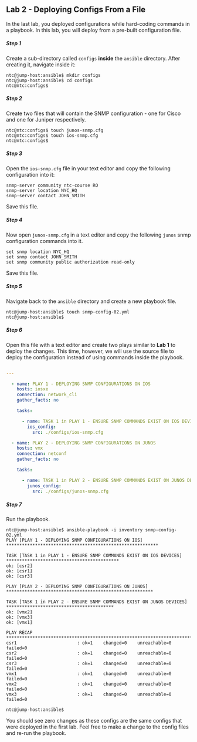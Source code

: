 ## Lab 2 - Deploying Configs From a File

In the last lab, you deployed configurations while hard-coding commands in a playbook.  In this lab, you will deploy from a pre-built configuration file.

##### Step 1

Create a sub-directory called `configs` **inside** the `ansible` directory.  After creating it, navigate inside it:

```
ntc@jump-host:ansible$ mkdir configs
ntc@jump-host:ansible$ cd configs
ntc@ntc:configs$

```

##### Step 2

Create two files that will contain the SNMP configuration - one for Cisco and one for Juniper respectively.

```
ntc@ntc:configs$ touch junos-snmp.cfg
ntc@ntc:configs$ touch ios-snmp.cfg
ntc@ntc:configs$
```

##### Step 3

Open the `ios-snmp.cfg` file in your text editor and copy the following configuration into it:

```
snmp-server community ntc-course RO
snmp-server location NYC_HQ        
snmp-server contact JOHN_SMITH     

```

Save this file.


##### Step 4

Now open `junos-snmp.cfg` in a text editor and copy the following `junos` snmp configuration commands into it.

```
set snmp location NYC_HQ
set snmp contact JOHN_SMITH
set snmp community public authorization read-only
```

Save this file.

##### Step 5

Navigate back to the `ansible` directory and create a new playbook file.

```
ntc@jump-host:ansible$ touch snmp-config-02.yml
ntc@jump-host:ansible$
```

##### Step 6

Open this file with a text editor and create two plays similar to **Lab 1** to deploy the changes.
This time, however, we will use the source file to deploy the configuration instead of using commands inside the playbook.


```yaml

---

  - name: PLAY 1 - DEPLOYING SNMP CONFIGURATIONS ON IOS
    hosts: iosxe
    connection: network_cli
    gather_facts: no

    tasks:

      - name: TASK 1 in PLAY 1 - ENSURE SNMP COMMANDS EXIST ON IOS DEVICES
        ios_config:
          src: ./configs/ios-snmp.cfg

  - name: PLAY 2 - DEPLOYING SNMP CONFIGURATIONS ON JUNOS
    hosts: vmx
    connection: netconf
    gather_facts: no

    tasks:

      - name: TASK 1 in PLAY 2 - ENSURE SNMP COMMANDS EXIST ON JUNOS DEVICES
        junos_config:
          src: ./configs/junos-snmp.cfg


```

##### Step 7

Run the playbook.


```
ntc@jump-host:ansible$ ansible-playbook -i inventory snmp-config-02.yml
PLAY [PLAY 1 - DEPLOYING SNMP CONFIGURATIONS ON IOS] **********************************************************

TASK [TASK 1 in PLAY 1 - ENSURE SNMP COMMANDS EXIST ON IOS DEVICES] *******************************************
ok: [csr2]
ok: [csr1]
ok: [csr3]

PLAY [PLAY 2 - DEPLOYING SNMP CONFIGURATIONS ON JUNOS] ********************************************************

TASK [TASK 1 in PLAY 2 - ENSURE SNMP COMMANDS EXIST ON JUNOS DEVICES] *****************************************
ok: [vmx2]
ok: [vmx3]
ok: [vmx1]

PLAY RECAP ****************************************************************************************************
csr1                       : ok=1    changed=0    unreachable=0    failed=0   
csr2                       : ok=1    changed=0    unreachable=0    failed=0   
csr3                       : ok=1    changed=0    unreachable=0    failed=0   
vmx1                       : ok=1    changed=0    unreachable=0    failed=0   
vmx2                       : ok=1    changed=0    unreachable=0    failed=0   
vmx3                       : ok=1    changed=0    unreachable=0    failed=0   

ntc@jump-host:ansible$
```

You should see zero changes as these configs are the same configs that were deployed in the first lab.  Feel free to make a change to the config files and re-run the playbook.
